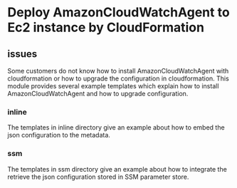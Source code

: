 # Deploy AmazonCloudWatchAgent to Ec2 instance by CloudFormation

## issues
Some customers do not know how to install AmazonCloudWatchAgent with cloudformation or how to upgrade the configuration in cloudformation.
This module provides several example templates which explain how to install AmazonCloudWatchAgent and how to upgrade configuration.

### inline
The templates in inline directory give an example about how to embed the json configuration to the metadata.

### ssm
The templates in ssm directory give an example about how to integrate the retrieve the json configuration stored in SSM parameter store.

